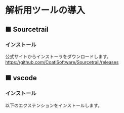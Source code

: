 # 解析用ツールの導入
## ■ Sourcetrail
### インストール
公式サイトからインストーラをダウンロードします。
https://github.com/CoatiSoftware/Sourcetrail/releases

## ■ vscode
### インストール
以下のエクステンションをインストールします。
